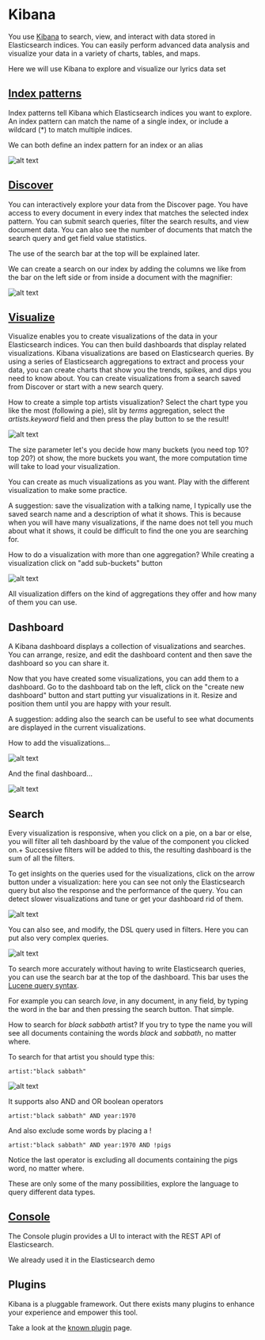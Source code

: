 # Kibana

You use [Kibana](https://www.elastic.co/guide/en/kibana/current/index.html) to search, view, and interact with data stored in Elasticsearch indices. You can easily perform advanced data analysis and visualize your data in a variety of charts, tables, and maps.

Here we will use Kibana to explore and visualize our lyrics data set

## [Index patterns](https://www.elastic.co/guide/en/kibana/current/tutorial-define-index.html)

Index patterns tell Kibana which Elasticsearch indices you want to explore. An index pattern can match the name of a single index, or include a wildcard (*) to match multiple indices.

We can both define an index pattern for an index or an alias

![alt text](https://raw.githubusercontent.com/MisoMadao/download2018/master/Elastic%20stack%20for%20data%20analysis/imgs/elastic%2001.PNG)

## [Discover](https://www.elastic.co/guide/en/kibana/current/discover.html)

You can interactively explore your data from the Discover page. You have access to every document in every index that matches the selected index pattern. You can submit search queries, filter the search results, and view document data. You can also see the number of documents that match the search query and get field value statistics.

The use of the search bar at the top will be explained later.

We can create a search on our index by adding the columns we like from the bar on the left side or from inside a document with the magnifier:

![alt text](https://raw.githubusercontent.com/MisoMadao/download2018/master/Elastic%20stack%20for%20data%20analysis/imgs/elastic%2002.PNG)

## [Visualize](https://www.elastic.co/guide/en/kibana/current/visualize.html)

Visualize enables you to create visualizations of the data in your Elasticsearch indices. You can then build dashboards that display related visualizations.
Kibana visualizations are based on Elasticsearch queries. By using a series of Elasticsearch aggregations to extract and process your data, you can create charts that show you the trends, spikes, and dips you need to know about.
You can create visualizations from a search saved from Discover or start with a new search query.

How to create a simple top artists visualization?
Select the chart type you like the most (following a pie), slit by *terms* aggregation, select the *artists.keyword* field and then press the play button to se the result!

![alt text](https://raw.githubusercontent.com/MisoMadao/download2018/master/Elastic%20stack%20for%20data%20analysis/imgs/elastic%2003.PNG)

The size parameter let's you decide how many buckets (you need top 10? top 20?) ot show, the more buckets you want, the more computation time will take to load your visualization.

You can create as much visualizations as you want. Play with the different visualization to make some practice.

A suggestion: save the visualization with a talking name, I typically use the saved search name and a description of what it shows.
This is because when you will have many visualizations, if the name does not tell you much about what it shows, it could be difficult to find the one you are searching for.

How to do a visualization with more than one aggregation? While creating a visualization click on  "add sub-buckets" button

![alt text](https://raw.githubusercontent.com/MisoMadao/download2018/master/Elastic%20stack%20for%20data%20analysis/imgs/elastic%2004.PNG)

All visualization differs on the kind of aggregations they offer and how many of them you can use.

## Dashboard

A Kibana dashboard displays a collection of visualizations and searches. You can arrange, resize, and edit the dashboard content and then save the dashboard so you can share it.

Now that you have created some visualizations, you can add them to a dashboard. Go to the dashboard tab on the left,  click on the "create new dashboard" button and start putting yur visualizations in it.
Resize and position them until you are happy with your result.

A suggestion: adding also the search can be useful to see what documents are displayed in the current visualizations.

How to add the visualizations...

![alt text](https://raw.githubusercontent.com/MisoMadao/download2018/master/Elastic%20stack%20for%20data%20analysis/imgs/elastic%2005.PNG)

And the final dashboard...

![alt text](https://raw.githubusercontent.com/MisoMadao/download2018/master/Elastic%20stack%20for%20data%20analysis/imgs/elastic%2006.PNG)

## Search

Every visualization is responsive, when you click on a pie, on a bar or else, you will filter all teh dashboard by the value of the component you clicked on.+
Successive filters will be added to this, the resulting dashboard is the sum of all the filters.

To get insights on the queries used for the visualizations, click on the arrow button under a visualization: here you can see not only the Elasticsearch query but also the response and the performance of the query. You can detect slower visualizations and tune or get your dashboard rid of them.

![alt text](https://raw.githubusercontent.com/MisoMadao/download2018/master/Elastic%20stack%20for%20data%20analysis/imgs/elastic%2007.PNG)

You can also see, and modify, the DSL query used in filters. Here you can put also very complex queries.

![alt text](https://raw.githubusercontent.com/MisoMadao/download2018/master/Elastic%20stack%20for%20data%20analysis/imgs/elastic%2008.PNG)

To search more accurately without having to write Elasticsearch queries, you can use the search bar at the top of the dashboard. This bar uses the [Lucene query syntax](https://www.elastic.co/guide/en/kibana/current/lucene-query.html).

For example you can search *love*, in any document, in any field, by typing the word in the bar and then pressing the search button. That simple.

How to search for *black sabbath* artist? If you try to type the name you will see all documents containing the words *black* and *sabbath*, no matter where.

To search for that artist you should type this:

    artist:"black sabbath"

![alt text](https://raw.githubusercontent.com/MisoMadao/download2018/master/Elastic%20stack%20for%20data%20analysis/imgs/elastic%2009.jpg)

It supports also AND and OR boolean operators

    artist:"black sabbath" AND year:1970

And also exclude some words by placing a !

    artist:"black sabbath" AND year:1970 AND !pigs

Notice the last operator is excluding all documents containing the pigs word, no matter where.

These are only some of the many possibilities, explore the language to query different data types.

## [Console](https://www.elastic.co/guide/en/kibana/current/console-kibana.html)

The Console plugin provides a UI to interact with the REST API of Elasticsearch.

We already used it in the Elasticsearch demo

## Plugins

Kibana is a pluggable framework. Out there exists many plugins to enhance your experience and empower this tool.

Take a look at the [known plugin](https://www.elastic.co/guide/en/kibana/current/known-plugins.html) page.
